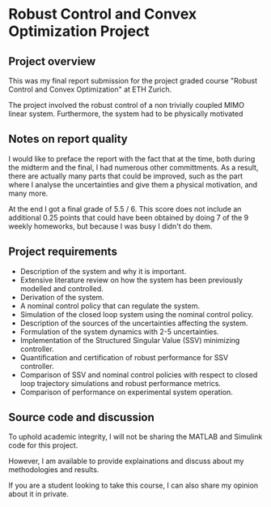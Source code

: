 # Robust Control and Convex Optimization Project
## Project overview
This was my final report submission for the project graded course "Robust Control and Convex Optimization" at ETH Zurich. 

The project involved the robust control of a non trivially coupled MIMO linear system. Furthermore, the system had to be physically motivated
## Notes on report quality
I would like to preface the report with the fact that at the time, both during the midterm and the final, I had numerous other committments. As a result, there are actually many parts that could be improved, such as the part where I analyse the uncertainties and give them a physical motivation, and many more. 

At the end I got a final grade of 5.5 / 6. This score does not include an additional 0.25 points that could have been obtained by doing 7 of the 9 weekly homeworks, but because I was busy I didn't do them.

## Project requirements
- Description of the system and why it is important.
- Extensive literature review on how the system has been previously modelled and controlled.
- Derivation of the system.
- A nominal control policy that can regulate the system.
- Simulation of the closed loop system using the nominal control policy.
- Description of the sources of the uncertainties affecting the system.
- Formulation of the system dynamics with 2-5 uncertainties.
- Implementation of the Structured Singular Value (SSV) minimizing controller.
- Quantification and certification of robust performance for SSV controller.
- Comparison of SSV and nominal control policies with respect to closed loop trajectory simulations and robust performance metrics.
- Comparison of performance on experimental system operation.

## Source code and discussion
To uphold academic integrity, I will not be sharing the MATLAB and Simulink code for this project.

However, I am available to provide explainations and discuss about my methodologies and results.

If you are a student looking to take this course, I can also share my opinion about it in private.
